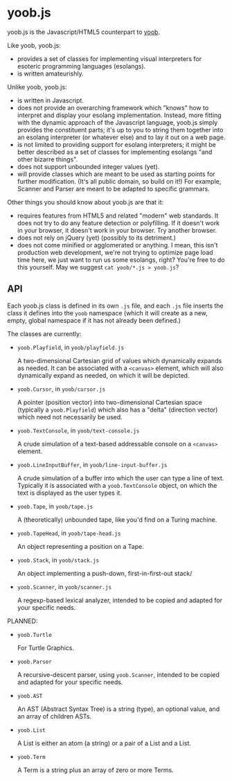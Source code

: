 yoob.js
=======

yoob.js is the Javascript/HTML5 counterpart to [yoob][].

Like yoob, yoob.js:

*   provides a set of classes for implementing visual interpreters for
    esoteric programming languages (esolangs).
*   is written amateurishly.

Unlike yoob, yoob.js:

*   is written in Javascript.
*   does not provide an overarching framework which "knows" how to interpret
    and display your esolang implementation.  Instead, more fitting with the
    dynamic approach of the Javascript language, yoob.js simply provides the
    constituent parts; it's up to you to string them together into an esolang
    interpreter (or whatever else) and to lay it out on a web page.
*   is not limited to providing support for esolang interpreters; it might
    be better described as a set of classes for implementing esolangs "and
    other bizarre things".
*   does not support unbounded integer values (yet).
*   will provide classes which are meant to be used as starting points for
    further modification.  (It's all public domain, so build on it!)  For
    example, Scanner and Parser are meant to be adapted to specific grammars.

Other things you should know about yoob.js are that it:

*   requires features from HTML5 and related "modern" web standards.  It does
    not try to do any feature detection or polyfilling.  If it doesn't work
    in your browser, it doesn't work in your browser.  Try another browser.
*   does not rely on jQuery (yet) (possibly to its detriment.)
*   does not come minified or agglomerated or anything.  I mean, this isn't
    production web development, we're not trying to optimize page load time
    here, we just want to run us some esolangs, right?  You're free to do
    this yourself.  May we suggest `cat yoob/*.js > yoob.js`?

API
---

Each yoob.js class is defined in its own `.js` file, and each `.js` file
inserts the class it defines into the `yoob` namespace (which it will create
as a new, empty, global namespace if it has not already been defined.)

The classes are currently:

*   `yoob.Playfield`, in `yoob/playfield.js`
    
    A two-dimensional Cartesian grid of values which dynamically expands as
    needed.  It can be associated with a `<canvas>` element, which will also
    dynamically expand as needed, on which it will be depicted.

*   `yoob.Cursor`, in `yoob/cursor.js`
    
    A pointer (position vector) into two-dimensional Cartesian space
    (typically a `yoob.Playfield`) which also has a "delta" (direction
    vector) which need not necessarily be used.

*   `yoob.TextConsole`, in `yoob/text-console.js`
    
    A crude simulation of a text-based addressable console on a `<canvas>`
    element.

*   `yoob.LineInputBuffer`, in `yoob/line-input-buffer.js`
    
    A crude simulation of a buffer into which the user can type a line of
    text.  Typically it is associated with a `yoob.TextConsole` object, on
    which the text is displayed as the user types it.

*   `yoob.Tape`, in `yoob/tape.js`
    
    A (theoretically) unbounded tape, like you'd find on a Turing machine.

*   `yoob.TapeHead`, in `yoob/tape-head.js`
    
    An object representing a position on a Tape.

*   `yoob.Stack`, in `yoob/stack.js`
    
    An object implementing a push-down, first-in-first-out stack/

*   `yoob.Scanner`, in `yoob/scanner.js`
    
    A regexp-based lexical analyzer, intended to be copied and adapted for
    your specific needs.

PLANNED:

*   `yoob.Turtle`
    
    For Turtle Graphics.

*   `yoob.Parser`
    
    A recursive-descent parser, using `yoob.Scanner`, intended to be copied
    and adapted for your specific needs.

*   `yoob.AST`
    
    An AST (Abstract Syntax Tree) is a string (type), an optional value,
    and an array of children ASTs.

*   `yoob.List`
    
    A List is either an atom (a string) or a pair of a List and a List.

*   `yoob.Term`
    
    A Term is a string plus an array of zero or more Terms.


[yoob]: http://catseye.tc/node/yoob.html
